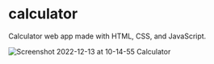 # calculator
Calculator web app made with HTML, CSS, and JavaScript.

![Screenshot 2022-12-13 at 10-14-55 Calculator](https://user-images.githubusercontent.com/73684484/207229122-04495be6-6e59-4031-a4df-f4e7d86cf816.png)

